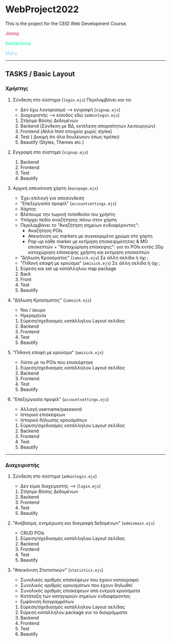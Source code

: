 # WebProject2022
This is the project for the CEID Web Development Course.

<span style="color:crimson">Jimmy</span>  

<span style="color:mediumspringgreen">Kwstantinos</span>  

<span style="color:skyblue">Mairy</span>  






***

## TASKS / Basic Layout

### Χρήστης

1. Σύνδεση στο σύστημα (`login.ejs`)
Περιλαμβάνει και τα: 
    * Δεν έχω λογαριασμό --> εγγραφή  (`signup.ejs`)
    * Διαχειριστής --> είσοδος εδώ (`adminlogin.ejs`)
    1. Στήσιμο Βάσης Δεδομένων
    2. Backend (Σύνδεση με ΒΔ, εκτέλεση απαραίτητων λειτουργιών)
    3. Frontend (Απλά html στοιχεία χωρίς styles)
    4. Test ( Δοκιμή ότι όλα δουλέυουν όπως πρέπει)
    5. Beautify (Styles, Themes etc.)
    

2. Εγγραφή στο σύστημα (`signup.ejs`)
    1. Backend 
    2. Frontend 
    3. Test 
    4. Beautify

3. Αρχική απεικόνιση χάρτη (`mainpage.ejs`)
    * Έχει επιλογή για αποσύνδεση
    * "Επεξεργασία προφίλ" (`accountsettings.ejs`)
    * Χάρτης
    * Βλέπουμε την τωρινή τοποθεσία του χρήστη 
    * Υπάρχει πεδίο αναζήτησης πάνω στον χάρτη
    * Περιλαμβάνει το "Αναζήτηση σημείων ενδιαφέροντος":
        - Αναζήτηση POIs 
        - Απεικόνιση ως markers με συγκεκριμένο χρώμα στο χάρτη
        - Pop-up κάθε marker με εκτίμηση επισκεψιμότητας & ΜΟ επισκεπτών + "Καταχώρηση επίσκεψης": για τα POIs εντός 20μ καταχώρηση επίσκεψης χρήστη και εκτίμηση επισκεπτών
    * "Δήλωση Κρούσματος" (`iamsick.ejs`) Σε άλλη σελίδα ή όχι ;
    * "Πιθανή επαφή με κρούσμα" (`amisick.ejs`) Σε άλλη σελίδα ή όχι ;

    1. Εύρεση και set up κατάλληλου map package 
    2. Back
    3. Front
    4. Test
    5. Beautify

4. "Δήλωση Κρούσματος" (`iamsick.ejs`)
    * Ναι / άκυρο
    * Ημερομηνία 
    1. Εύρεση/σχεδιασμός κατάλληλου Layout σελίδας
    2. Backend 
    3. Frontend 
    4. Test 
    5. Beautify

5. "Πιθανή επαφή με κρούσμα" (`amisick.ejs`)
    * Λίστα με τα POIs που επισκέφτηκε
    1. Εύρεση/σχεδιασμός κατάλληλου Layout σελίδας
    2. Backend 
    3. Frontend 
    4. Test 
    5. Beautify

6. "Επεξεργασία προφίλ" (`accountsettings.ejs`)
    * Αλλαγή username/password
    * Ιστορικό επισκέψεων
    * Ιστορικό δήλωσης κρουσμάτων
    1. Εύρεση/σχεδιασμός κατάλληλου Layout σελίδας
    2. Backend 
    3. Frontend 
    4. Test 
    5. Beautify

***

     


### Διαχειριστής

1. Σύνδεση στο σύστημα (`adminlogin.ejs`)
    * Δεν είμαι διαχειριστής --> (`login.ejs`)
    1. Στήσιμο Βάσης Δεδομένων
    2. Backend
    3. Frontend
    4. Test 
    5. Beautify

2. "Ανέβασμα, ενημέρωση και διαγραφή δεδομένων" (`adminmain.ejs`)
    * CRUD POIs
    1. Εύρεση/σχεδιασμός κατάλληλου Layout σελίδας
    2. Backend 
    3. Frontend 
    4. Test 
    5. Beautify

3. "Απεικόνιση Στατιστικών" (`statistics.ejs`)
    *  Συνολικός αριθμός επισκέψεων που έχουν καταγραφεί
    *  Συνολικός αριθμός κρουσμάτων που έχουν δηλωθεί
    * Συνολικός αριθμός επισκέψεων από ενεργά κρούσματα
    * Κατάταξη των κατηγοριών σημείων ενδιαφέροντος
    * Εμφάνιση διαγραμμάτων
    1. Εύρεση/σχεδιασμός κατάλληλου Layout σελίδας
    2. Εύρεση κατάλληλου package για τα διαγράμματα
    3. Backend 
    4. Frontend 
    5. Test 
    6. Beautify


